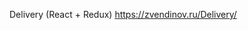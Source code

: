 Delivery (React + Redux)
https://zvendinov.ru/Delivery/

<!-- in app-header.js -->



<!-- <Link to = {'/Delivery'} className="header__link">Меню</Link> -->

<!-- in app.js -->




<!-- <Route
path="/Delivery"
component={MainPage}
exact/>
<Route -->







